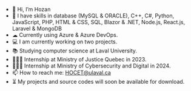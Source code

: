 - 👋 Hi, I’m Hozan
- 🌱 I have skills in database (MySQL & ORACLE), C++, C#, Python, JavaScript, PHP, HTML & CSS, SQL, Blazor & .NET, Node.js, React.js, Laravel & MongoDB
- ☁ Currently using Azure & Azure DevOps.
- 💻 I am currently working on two projects.
- 📚 Studying computer science at Laval University.
- 👨🏻‍💻 Internship at Ministry of Justice Quebec in 2023.
- 👨🏻‍💻 Internship at Ministry of Cybersecurity and Digital in 2024.
- 📫 How to reach me: HOCET@ulaval.ca
- ⏳ My projects and source codes will soon be available for download.


<!---
Hozan77/Hozan77 is a ✨ special ✨ repository because its `README.md` (this file) appears on your GitHub profile.
You can click the Preview link to take a look at your changes.
--->
